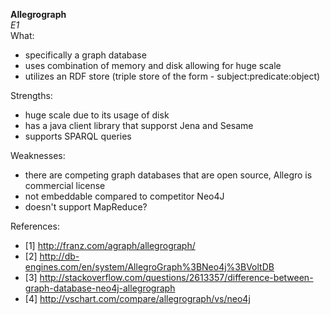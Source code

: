 **Allegrograph**  
*E1*  
What:
- specifically a graph database 
- uses combination of memory and disk allowing for huge scale 
- utilizes an RDF store (triple store of the form - subject:predicate:object)

Strengths:  
- huge scale due to its usage of disk 
- has a java client library that supporst Jena and Sesame 
- supports SPARQL queries 

Weaknesses:  
- there are competing graph databases that are open source, Allegro is commercial license
- not embeddable compared to competitor Neo4J 
- doesn't support MapReduce? 

References:  
- [1] http://franz.com/agraph/allegrograph/
- [2] http://db-engines.com/en/system/AllegroGraph%3BNeo4j%3BVoltDB
- [3] http://stackoverflow.com/questions/2613357/difference-between-graph-database-neo4j-allegrograph
- [4] http://vschart.com/compare/allegrograph/vs/neo4j

